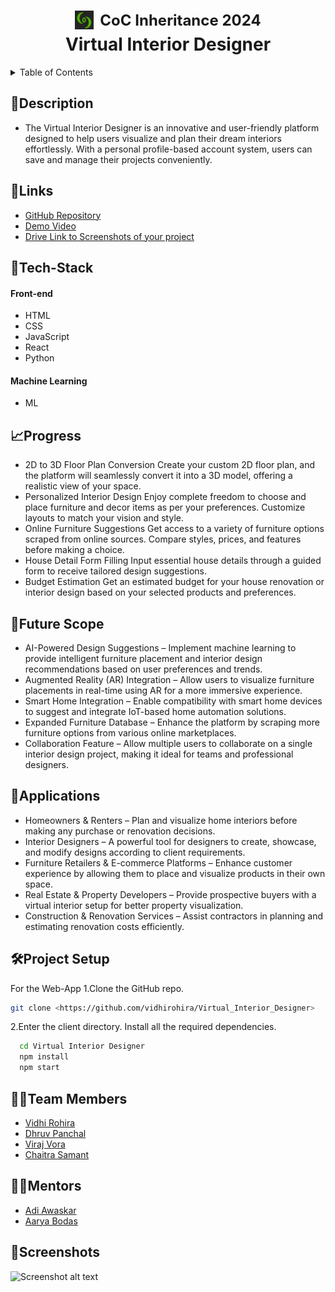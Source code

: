 <h1 align="center">
  <a href="https://github.com/CommunityOfCoders/Inheritance-2024" style="display: inline-flex; align-items: center; text-decoration: none;">
    <img src="./COC.png" alt="CoC Inheritance 2024" width="30" height="30" style="vertical-align: middle;">
    <span style="margin-left: 10px; font-size: 24px; font-weight: bold;">CoC Inheritance 2024</span>
  </a>
  <br>
  Virtual Interior Designer
</h1>


<details>
<summary>Table of Contents</summary>

- [Description](#description)
- [Links](#links)
- [Tech Stack](#tech-stack)
- [Progress](#progress)
- [Future Scope](#future-scope)
- [Applications](#applications)
- [Project Setup](#project-setup)
- [Usage](#usage)
- [Team Members](#team-members)
- [Mentors](#mentors)
- [Screenshots](#screenshots)

</details>

## 📝Description
- The Virtual Interior Designer is an innovative and user-friendly platform designed to help users visualize and plan their dream interiors effortlessly. With a personal profile-based account system, users can save and manage their projects conveniently.



## 🔗Links

- [GitHub Repository](https://github.com/vidhirohira/Virtual_Interior_Designer)
- [Demo Video]()
- [Drive Link to Screenshots of your project]()




## 🤖Tech-Stack

#### Front-end
- HTML
- CSS
- JavaScript
- React
- Python

#### Machine Learning
- ML

## 📈Progress
-  2D to 3D Floor Plan Conversion
  Create your custom 2D floor plan, and the platform will seamlessly convert it into a 3D model, offering a realistic view of your space.
-  Personalized Interior Design
  Enjoy complete freedom to choose and place furniture and decor items as per your preferences.
  Customize layouts to match your vision and style.
-  Online Furniture Suggestions
  Get access to a variety of furniture options scraped from online sources.
  Compare styles, prices, and features before making a choice.
-  House Detail Form Filling
  Input essential house details through a guided form to receive tailored design suggestions.
-  Budget Estimation
   Get an estimated budget for your house renovation or interior design based on your selected products and preferences.



## 🔮Future Scope
- AI-Powered Design Suggestions – Implement machine learning to provide intelligent furniture placement and interior design recommendations based on user preferences and trends.
- Augmented Reality (AR) Integration – Allow users to visualize furniture placements in real-time using AR for a more immersive experience.
- Smart Home Integration – Enable compatibility with smart home devices to suggest and integrate IoT-based home automation solutions.
- Expanded Furniture Database – Enhance the platform by scraping more furniture options from various online marketplaces.
- Collaboration Feature – Allow multiple users to collaborate on a single interior design project, making it ideal for teams and professional designers.

## 💸Applications
- Homeowners & Renters – Plan and visualize home interiors before making any purchase or renovation decisions.
- Interior Designers – A powerful tool for designers to create, showcase, and modify designs according to client requirements.
- Furniture Retailers & E-commerce Platforms – Enhance customer experience by allowing them to place and visualize products in their own space.
- Real Estate & Property Developers – Provide prospective buyers with a virtual interior setup for better property visualization.
- Construction & Renovation Services – Assist contractors in planning and estimating renovation costs efficiently.

## 🛠Project Setup

For the Web-App 1.Clone the GitHub repo.
```bash
git clone <https://github.com/vidhirohira/Virtual_Interior_Designer>
```
2.Enter the client directory. Install all the required dependencies.
```bash
  cd Virtual Interior Designer
  npm install
  npm start
```


## 👨‍💻Team Members
- [Vidhi Rohira ](https://github.com/vidhirohira)
- [Dhruv Panchal ](https://github.com/Dhruvp18)
- [Viraj Vora ](https://github.com/viraj200524)
- [Chaitra Samant ](https://github.com/chaitra-samant)

## 👨‍🏫Mentors
- [Adi Awaskar ](https://github.com/adiawaskar)
- [Aarya Bodas ]()

## 📱Screenshots


![Screenshot alt text]( "screenshot")


